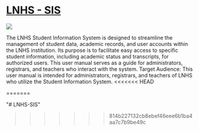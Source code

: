<!-- Heading of Template -->
<h1>
  <a href="https://demos.wrappixel.com/free-admin-templates/react/xtreme-react-free/main/#/dashboard">LNHS - SIS</a>
</h1>

<!-- Main image of Template -->
<a target="_blank" >
  <img src="../LNHS SIS/client/public/mainlogo.png" />
</a>

<!-- Description of Template -->
<p>
  The LNHS Student Information System is designed to streamline the management of student data, academic records, and user accounts within the LNHS institution. Its purpose is to facilitate easy access to specific student information, including academic status and transcripts, for authorized users. This user manual serves as a guide for administrators, registrars, and teachers who interact with the system.
  Target Audience:
  This user manual is intended for administrators, registrars, and teachers of LNHS who utilize the Student Information System.
<<<<<<< HEAD
</p>
=======
</p>

"# LNHS-SIS" 
>>>>>>> 814b227132cb8ebef46eee6b1ba4aa7c7b9be49c
